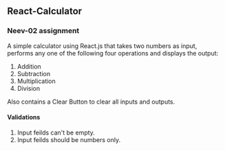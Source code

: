 ## React-Calculator
### Neev-02 assignment

A simple calculator using React.js that takes two numbers as input, performs any one of the following four operations and displays the output:
1. Addition
1. Subtraction
1. Multiplication
1. Division

Also contains a Clear Button to clear all inputs and outputs.

#### Validations
1. Input feilds can't be empty.
1. Input feilds should be numbers only.

